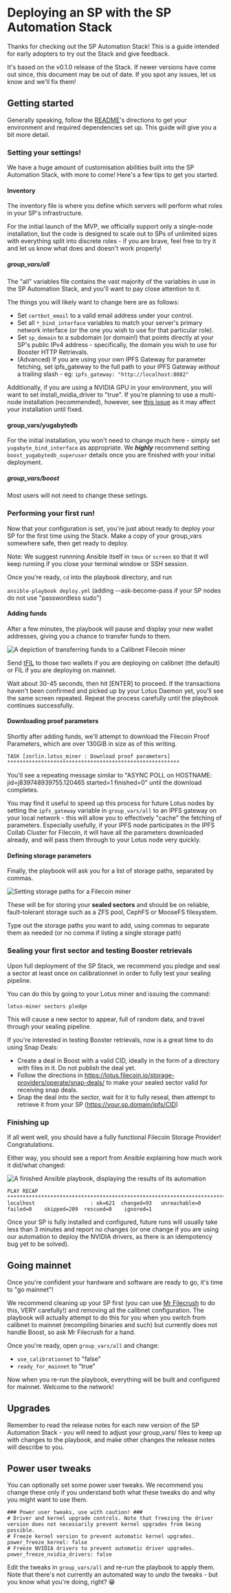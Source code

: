 # Deploying an SP with the SP Automation Stack

Thanks for checking out the SP Automation Stack! This is a guide intended for early adopters to try out the Stack and give feedback.

It's based on the v0.1.0 release of the Stack. If newer versions have come out since, this document may be out of date. If you spot any issues, let us know and we'll fix them!

## Getting started

Generally speaking, follow the [README](https://github.com/filecoin-project/sp-automation/blob/main/README.md)'s directions to get your environment and required dependencies set up. This guide will give you a bit more detail.

### Setting your settings!

We have a huge amount of customisation abilities built into the SP Automation Stack, with more to come! Here's a few tips to get you started.

#### Inventory

The inventory file is where you define which servers will perform what roles in your SP's infrastructure.

For the initial launch of the MVP, we officially support only a single-node installation, but the code is designed to scale out to SPs of unlimited sizes with everything split into discrete roles - if you are brave, feel free to try it and let us know what does and doesn't work properly!

##### group_vars/all

The "all" variables file contains the vast majority of the variables in use in the SP Automation Stack, and you'll want to pay close attention to it.

The things you will likely want to change here are as follows:

* Set `certbot_email` to a valid email address under your control.
* Set all `*_bind_interface` variables to match your server's primary network interface (or the one you wish to use for that particular role).
* Set `sp_domain` to a subdomain (or domain!) that points directly at your SP's public IPv4 address - specifically, the domain you wish to use for Booster HTTP Retrievals.
* (Advanced) If you are using your own IPFS Gateway for parameter fetching, set ipfs_gateway to the full path to your IPFS Gateway *without* a trailing slash - eg: `ipfs_gateway: "http://localhost:8082"`

Additionally, if you are using a NVIDIA GPU in your environment, you will want to set install_nvidia_driver to "true". If you're planning to use a multi-node installation (recommended), however, see [this issue](https://github.com/filecoin-project/sp-automation/issues/31) as it may affect your installation until fixed.

#### group_vars/yugabytedb

For the initial installation, you won't need to change much here - simply set `yugabyte_bind_interface` as appropriate. We _**highly**_ recommend setting `boost_yugabytedb_superuser` details once you are finished with your initial deployment.

##### group_vars/boost

Most users will not need to change these setings.

### Performing your first run!

Now that your configuration is set, you're just about ready to deploy your SP for the first time using the Stack. Make a copy of your group_vars somewhere safe, then get ready to deploy. 

Note: We suggest runnning Ansible itself in `tmux` or `screen` so that it will keep running if you close your terminal window or SSH session.

Once you're ready, `cd` into the playbook directory, and run

`ansible-playbook deploy.yml` (adding --ask-become-pass if your SP nodes do not use "passwordless sudo")

#### Adding funds

After a few minutes, the playbook will pause and display your new wallet addresses, giving you a chance to transfer funds to them.

![A depiction of transferring funds to a Calibnet Filecoin miner](transfer-funds.png)

Send [tFIL](https://faucet.calibration.fildev.network/funds.html) to those two wallets if you are deploying on calibnet (the default) or FIL if you are deploying on mainnet.

Wait about 30-45 seconds, then hit [ENTER] to proceed. If the transactions haven't been confirmed and picked up by your Lotus Daemon yet, you'll see the same screen repeated. Repeat the process carefully until the playbook continues successfully.

#### Downloading proof parameters

Shortly after adding funds, we'll attempt to download the Filecoin Proof Parameters, which are over 130GiB in size as of this writing.

```
TASK [zorlin.lotus_miner : Download proof parameters] ********************************************************
```

You'll see a repeating message similar to "ASYNC POLL on HOSTNAME: jid=j839748939755.120465 started=1 finished=0" until the download completes.

You may find it useful to speed up this process for future Lotus nodes by setting the `ipfs_gateway` variable in `group_vars/all` to an IPFS gateway on your local network - this will allow you to effectively "cache" the fetching of parameters. Especially usefully, if your IPFS node participates in the IPFS Collab Cluster for Filecoin, it will have all the parameters downloaded already, and will pass them through to your Lotus node very quickly.

#### Defining storage parameters

Finally, the playbook will ask you for a list of storage paths, separated by commas.

![Setting storage paths for a Filecoin miner](storage-paths.png)

These will be for storing your **sealed sectors** and should be on reliable, fault-tolerant storage such as a ZFS pool, CephFS or MooseFS filesystem.

Type out the storage paths you want to add, using commas to separate them as needed (or no comma if listing a single storage path)

### Sealing your first sector and testing Booster retrievals

Upon full deployment of the SP Stack, we recommend you pledge and seal a sector at least once on calibrationnet in order to fully test your sealing pipeline.

You can do this by going to your Lotus miner and issuing the command:

`lotus-miner sectors pledge`

This will cause a new sector to appear, full of random data, and travel through your sealing pipeline.

If you're interested in testing Booster retrievals, now is a great time to do using Snap Deals:

* Create a deal in Boost with a valid CID, ideally in the form of a directory with files in it. Do not publish the deal yet.
* Follow the directions in https://lotus.filecoin.io/storage-providers/operate/snap-deals/ to make your sealed sector valid for receiving snap deals.
* Snap the deal into the sector, wait for it to fully reseal, then attempt to retrieve it from your SP (https://your.sp.domain/ipfs/CID)

### Finishing up

If all went well, you should have a fully functional Filecoin Storage Provider! Congratulations.

Either way, you should see a report from Ansible explaining how much work it did/what changed:

![A finished Ansible playbook, displaying the results of its automation](finishing-up.png)

```
PLAY RECAP ***************************************************************************************************
localhost                  : ok=621  changed=93   unreachable=0    failed=0    skipped=209  rescued=0    ignored=1
```

Once your SP is fully installed and configured, future runs will usually take less than 3 minutes and report no changes (or one change if you are using our automation to deploy the NVIDIA drivers, as there is an idempotency bug yet to be solved).

## Going mainnet

Once you're confident your hardware and software are ready to go, it's time to "go mainnet"!

We recommend cleaning up your SP first (you can use [Mr Filecrush](https://github.com/Zorlin/mrfilecrush) to do this, VERY carefully!) and removing all the calibnet configuration. The playbook will actually attempt to do this for you when you switch from calibnet to mainnet (recompiling binaries and such) but currently does not handle Boost, so ask Mr Filecrush for a hand.

Once you're ready, open `group_vars/all` and change:

* `use_calibrationnet` to "false"
* `ready_for_mainnet` to "true"

Now when you re-run the playbook, everything will be built and configured for mainnet. Welcome to the network!

## Upgrades

Remember to read the release notes for each new version of the SP Automation Stack - you will need to adjust your group_vars/ files to keep up with changes to the playbook, and make other changes the release notes will describe to you.

## Power user tweaks

You can optionally set some power user tweaks. We recommend you change these only if you understand both what these tweaks do and why you might want to use them.

```
### Power user tweaks, use with caution! ###
# Driver and kernel upgrade controls. Note that freezing the driver version does not necessarily prevent kernel upgrades from being possible.
# Freeze kernel version to prevent automatic kernel upgrades.
power_freeze_kernel: false
# Freeze NVIDIA drivers to prevent automatic driver upgrades.
power_freeze_nvidia_drivers: false
```

Edit the tweaks in `group_vars/all` and re-run the playbook to apply them. Note that there's not currently an automated way to _undo_ the tweaks - but you know what you're doing, right? 😁



